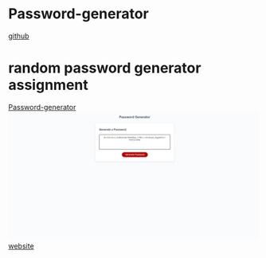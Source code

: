 # Password-generator
[github](https://github.com/Nparson88/Password-generator)
# random password generator assignment
[Password-generator](file:///E:/Password-generator/index.html)
![screenshot of website](screenshot.png)
[website](https://nparson88.github.io/Password-generator/)
